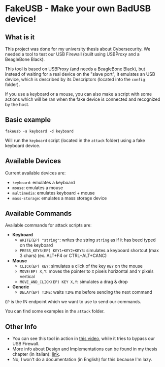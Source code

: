 # FakeUSB - Make your own BadUSB device!

## What is it
This project was done for my university thesis about Cybersecurity. We needed a tool to test our USB Firewall 
(built using USBProxy and a BeagleBone Black). 

This tool is based on USBProxy (and needs a BeagleBone Black), but instead of waiting for a real device on the "slave port", 
it emulates an USB device, which is described by its Descriptors (located into the ``config`` folder).

If you use a keyboard or a mouse, you can also make a script with some actions which will be ran when the fake device is 
connected and recognized by the host.

## Basic example

```
fakeusb -a keyboard -d keyboard
```

Will run the ``keyboard`` script (located in the ``attack`` folder) using a fake keyboard device.

## Available Devices

Current available devices are:
- ``keyboard``: emulates a keyboard
- ``mouse``: emulates a mouse
- ``multimedia``: emulates keyboard + mouse
- ``mass-storage``: emulates a mass storage device

## Available Commands

Available commands for attack scripts are:
- **Keyboard**
  - ``WRITE(EP) "string"``: writes the string ``string`` as if it has beed typed on the keyboard
  - ``PRESS_KEYS(EP) KEY1+KEY2+KEY3``: simulates a keyboard shortcut (max 3 chars) (ex. ALT+F4 or CTRL+ALT+CANC)
- **Mouse**
  - ``CLICK(EP) KEY``: simulates a click of the key ``KEY`` on the mouse
  - ``MOVE(EP) X,Y``: moves the pointer to ``X`` pixels horizontal and ``Y`` pixels vertical
  - ``MOVE_AND_CLICK(EP) KEY X,Y``: simulates a drag & drop
- **Generic**
  - ``DELAY(EP) TIME``: waits ``TIME`` ms before sending the next command
  
``EP`` is the IN endpoint which we want to use to send our commands.

You can find some examples in the ``attack`` folder.

## Other Info

- You can see this tool in action in [this video](https://youtu.be/hkkYLQ1sCco?t=1m23s), while it tries to bypass our USB Firewall.
- More info about Design and Implementations can be found in my thesis chapter (in Italian): [link](https://www.docdroid.net/UqovCEx/selection.pdf).
- No, I won't do a documentation (in English) for this because I'm lazy.
